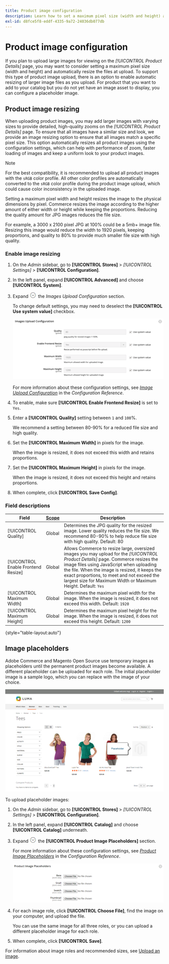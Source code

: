 ```yaml
---
title: Product image configuration
description: Learn how to set a maximum pixel size (width and height) and automatically resize product image files during upload.
exl-id: d8fce5f8-eddf-4335-9a72-24036db077db
---
```

# Product image configuration 

If you plan to upload large images for viewing on the _[!UICONTROL Product Details]_ page, you may want to consider setting a maximum pixel size (width and height) and automatically resize the files at upload. To support this type of product image upload, there is an option to enable automatic resizing of larger image files as you upload. For product that you want to add to your catalog but you do not yet have an image asset to display, you can configure a placeholder image.

## Product image resizing

When uploading product images, you may add larger images with varying sizes to provide detailed, high-quality zooms on the _[!UICONTROL Product Details]_ page. To ensure that all images have a similar size and look, we provide an image resizing option to ensure that all images match a specific pixel size. This option automatically resizes all product images using the configuration settings, which can help with performance of zoom, faster loading of images and keep a uniform look to your product images.

>[!NOTE]
>
>For the best compatibility, it is recommended to upload all product images with the `sRGB` color profile. All other color profiles are automatically converted to the `sRGB` color profile during the product image upload, which could cause color inconsistency in the uploaded image.

Setting a maximum pixel width and height resizes the image to the physical dimensions by pixel. Commerce resizes the image according to the higher amount of either width or height while keeping the proportions. Reducing the quality amount for JPG images reduces the file size.

For example, a 3000 x 2100 pixel JPG at 100% could be a 5mb+ image file. Resizing this image would reduce the width to 1920 pixels, keeping proportions, and quality to 80% to provide much smaller file size with high quality.

### Enable image resizing

1. On the _Admin_ sidebar, go to **[!UICONTROL Stores]** > _[!UICONTROL Settings]_ > **[!UICONTROL Configuration]**.

1. In the left panel, expand **[!UICONTROL Advanced]** and choose **[!UICONTROL System]**.

1. Expand ![Expansion selector](../assets/icon-display-expand.png) the _Images Upload Configuration_ section.

   To change default settings, you may need to deselect the **[!UICONTROL Use system value]** checkbox.

   ![Image Upload Configuration](./assets/system-image-upload-configuration.png)<!-- zoom -->
   
   For more information about these configuration settings, see [_Image Upload Configuration_](https://docs.magento.com/user-guide/configuration/advanced/system.html#image-upload-configuration) in the _Configuration Reference_.

1. To enable, make sure **[!UICONTROL Enable Frontend Resize]** is set to `Yes`.

1. Enter a **[!UICONTROL Quality]** setting between `1` and `100`%.

   We recommend a setting between 80-90% for a reduced file size and high quality.

1. Set the **[!UICONTROL Maximum Width]** in pixels for the image.

   When the image is resized, it does not exceed this width and retains proportions.

1. Set the **[!UICONTROL Maximum Height]** in pixels for the image.

   When the image is resized, it does not exceed this height and retains proportions.

1. When complete, click **[!UICONTROL Save Config]**.

### Field descriptions

|Field|[Scope](../getting-started/websites-stores-views.md#scope-settings)|Description|
|--- |--- |--- |
|[!UICONTROL Quality]|Global|Determines the JPG quality for the resized image. Lower quality reduces the file size. We recommend 80-90% to help reduce file size with high quality. Default: 80|
|[!UICONTROL Enable Frontend Resize]|Global|Allows Commerce to resize large, oversized images you may upload for the _[!UICONTROL Product Details]_ page. Commerce resizes the image files using JavaScript when uploading the file. When the image is resized, it keeps the exact proportions, to meet and not exceed the largest size for Maximum Width or Maximum Height. Default: `Yes`|
|[!UICONTROL Maximum Width]|Global|Determines the maximum pixel width for the image. When the image is resized, it does not exceed this width. Default: `1920`|
|[!UICONTROL Maximum Height]|Global|Determines the maximum pixel height for the image. When the image is resized, it does not exceed this height. Default: `1200`|

{style="table-layout:auto"}

## Image placeholders

Adobe Commerce and Magento Open Source use temporary images as placeholders until the permanent product images become available. A different placeholder can be uploaded for each role. The initial placeholder image is a sample logo, which you can replace with the image of your choice.

![Image Placeholder](./assets/storefront-image-placeholder.png)<!-- zoom -->

To upload placeholder images:

1. On the _Admin_ sidebar, go to **[!UICONTROL Stores]** > _[!UICONTROL Settings]_ > **[!UICONTROL Configuration]**.

1. In the left panel, expand **[!UICONTROL Catalog]** and choose **[!UICONTROL Catalog]** underneath.

1. Expand ![Expansion icon](../assets/icon-display-expand.png) the **[!UICONTROL Product Image Placeholders]** section.

   For more information about these configuration settings, see [_Product Image Placeholders_](https://docs.magento.com/user-guide/configuration/catalog/catalog.html#product-image-placeholders) in the _Configuration Reference_.

   ![Product Image Placeholders](./assets/catalog-product-image-placeholders.png)<!-- zoom -->

1. For each image role, click **[!UICONTROL Choose File]**, find the image on your computer, and upload the file.

   You can use the same image for all three roles, or you can upload a different placeholder image for each role.

1. When complete, click **[!UICONTROL Save]**.

For information about image roles and recommended sizes, see [Upload an image](product-image.md#upload-an-image).
